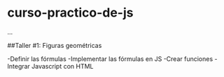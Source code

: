 # curso-practico-de-js

...

##Taller #1: Figuras geométricas

-Definir las fórmulas
-Implementar las fórmulas en JS
-Crear funciones
-Integrar Javascript con HTML

